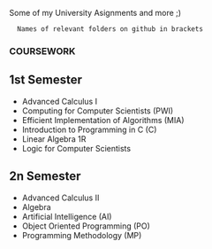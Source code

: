 Some of my University Asignments and more ;)

```
  Names of relevant folders on github in brackets 
```

### COURSEWORK
  ## 1st Semester
  * Advanced Calculus I
  * Computing for Computer Scientists (PWI)
  * Efficient Implementation of Algorithms (MIA)
  * Introduction to Programming in C (C)
  * Linear Algebra 1R
  * Logic for Computer Scientists
  
  ## 2n Semester
  * Advanced Calculus II
  * Algebra
  * Artificial Intelligence (AI)
  * Object Oriented Programming (PO)
  * Programming Methodology (MP)
